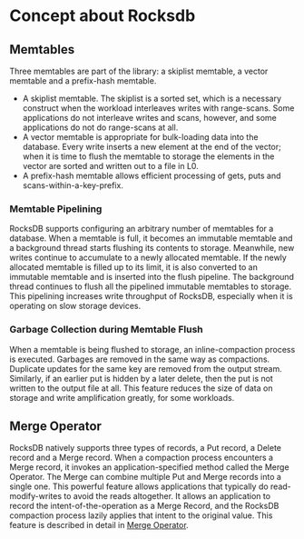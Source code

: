 # Concept about Rocksdb

## Memtables

Three memtables are part of the library: a skiplist memtable, a vector memtable and a prefix-hash memtable.

- A skiplist memtable. The skiplist is a sorted set, which is a necessary construct when the workload interleaves writes with range-scans. Some applications do not interleave writes and scans, however, and some applications do not do range-scans at all.
- A vector memtable is appropriate for bulk-loading data into the database. Every write inserts a new element at the end of the vector; when it is time to flush the memtable to storage the elements in the vector are sorted and written out to a file in L0. 
- A prefix-hash memtable allows efficient processing of gets, puts and scans-within-a-key-prefix.


### Memtable Pipelining

RocksDB supports configuring an arbitrary number of memtables for a database. When a memtable is full, it becomes an immutable memtable and a background thread starts flushing its contents to storage. Meanwhile, new writes continue to accumulate to a newly allocated memtable. If the newly allocated memtable is filled up to its limit, it is also converted to an immutable memtable and is inserted into the flush pipeline. The background thread continues to flush all the pipelined immutable memtables to storage. This pipelining increases write throughput of RocksDB, especially when it is operating on slow storage devices.

### Garbage Collection during Memtable Flush

When a memtable is being flushed to storage, an inline-compaction process is executed. Garbages are removed in the same way as compactions. Duplicate updates for the same key are removed from the output stream. Similarly, if an earlier put is hidden by a later delete, then the put is not written to the output file at all. This feature reduces the size of data on storage and write amplification greatly, for some workloads.

## Merge Operator

RocksDB natively supports three types of records, a Put record, a Delete record and a Merge record. When a compaction process encounters a Merge record, it invokes an application-specified method called the Merge Operator. The Merge can combine multiple Put and Merge records into a single one. This powerful feature allows applications that typically do read-modify-writes to avoid the reads altogether. It allows an application to record the intent-of-the-operation as a Merge Record, and the RocksDB compaction process lazily applies that intent to the original value. This feature is described in detail in [Merge Operator](https://github.com/facebook/rocksdb/wiki/Merge-Operator).



